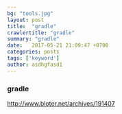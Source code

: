 ```yaml
---
bg: "tools.jpg"
layout: post
title:  "gradle"
crawlertitle: "gradle"
summary: "gradle"
date:   2017-05-21 21:09:47 +0700
categories: posts
tags: ['keyword']
author: asdhgfasd1
---
```


### gradle

http://www.bloter.net/archives/191407
